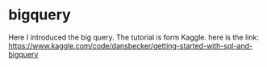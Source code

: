 # bigquery
Here I introduced the big query. The tutorial is form Kaggle. here is the link: https://www.kaggle.com/code/dansbecker/getting-started-with-sql-and-bigquery
